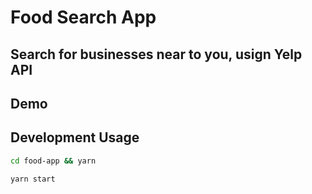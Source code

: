 # Food Search App

## Search for businesses near to you, usign Yelp API

## Demo

## Development Usage

```bash
cd food-app && yarn
```

```bash
yarn start
```
